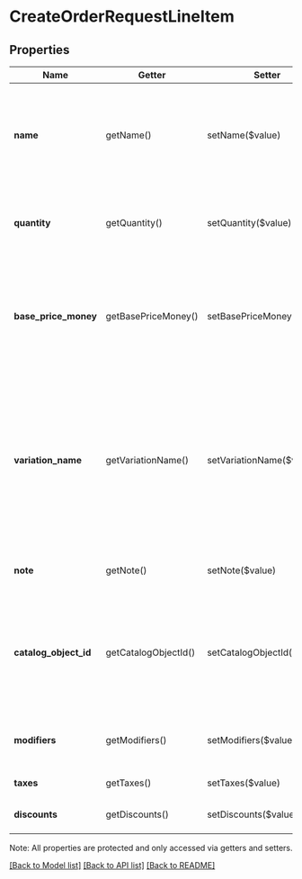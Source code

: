 # CreateOrderRequestLineItem

## Properties
Name | Getter | Setter | Type | Description | Notes
------------ | ------------- | ------------- | ------------- | ------------- | -------------
**name** | getName() | setName($value) | **string** | Only used for ad hoc line items. The name of the line item. This value cannot exceed 500 characters.  Do not provide a value for this field if you provide values in catalog_object_id. | [optional] 
**quantity** | getQuantity() | setQuantity($value) | **string** | The quantity to purchase, as a string representation of a number.  This string must have a positive integer value. | 
**base_price_money** | getBasePriceMoney() | setBasePriceMoney($value) | [**\SquareConnect\Model\Money**](Money.md) | Only used for ad hoc line items. The base price for a single unit of the line item&#39;s associated variation.  Do not provide a value for this field if you provide a value for the &#x60;catalog_object_id&#x60;. | [optional] 
**variation_name** | getVariationName() | setVariationName($value) | **string** | Only used for ad hoc line items. The variation name of the line item. This value cannot exceed 255 characters.  If this value is not set for an ad hoc line item, the default value of &#x60;Regular&#x60; is used.  Do not provide a value for this field if you provide a value for the &#x60;catalog_object_id&#x60;. | [optional] 
**note** | getNote() | setNote($value) | **string** | The note of the line item. This value cannot exceed 50 characters. | [optional] 
**catalog_object_id** | getCatalogObjectId() | setCatalogObjectId($value) | **string** | Only used for Catalog line items. The catalog object ID from existing [CatalogItemVariation](#type-catalogitemvariation).  Do not provide a value for this field if you provide a value for &#x60;name&#x60; and &#x60;base_price_money&#x60;. | [optional] 
**modifiers** | getModifiers() | setModifiers($value) | [**\SquareConnect\Model\CreateOrderRequestModifier[]**](CreateOrderRequestModifier.md) | Only used for Catalog line items. The modifiers to include on the line item. | [optional] 
**taxes** | getTaxes() | setTaxes($value) | [**\SquareConnect\Model\CreateOrderRequestTax[]**](CreateOrderRequestTax.md) | The taxes to include on the line item. | [optional] 
**discounts** | getDiscounts() | setDiscounts($value) | [**\SquareConnect\Model\CreateOrderRequestDiscount[]**](CreateOrderRequestDiscount.md) | The discounts to include on the line item. | [optional] 

Note: All properties are protected and only accessed via getters and setters.

[[Back to Model list]](../../README.md#documentation-for-models) [[Back to API list]](../../README.md#documentation-for-api-endpoints) [[Back to README]](../../README.md)

